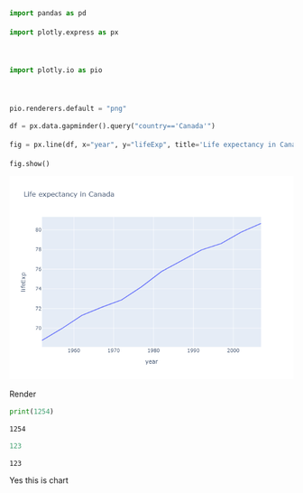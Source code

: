 ```python
import pandas as pd 

import plotly.express as px



import plotly.io as pio



pio.renderers.default = "png"
```


```python
df = px.data.gapminder().query("country=='Canada'")

fig = px.line(df, x="year", y="lifeExp", title='Life expectancy in Canada')

fig.show()
```


    
![png](output_files/output_1_0.png)
    


Render


```python
print(1254)
```

    1254
    


```python
123
```




    123



Yes this is chart
